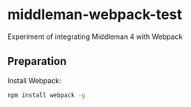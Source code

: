 # middleman-webpack-test
Experiment of integrating Middleman 4 with Webpack

## Preparation

Install Webpack:

``` bash
npm install webpack -g
```
